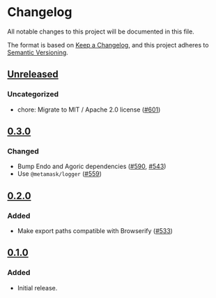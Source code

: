 # Changelog

All notable changes to this project will be documented in this file.

The format is based on [Keep a Changelog](https://keepachangelog.com/en/1.0.0/),
and this project adheres to [Semantic Versioning](https://semver.org/spec/v2.0.0.html).

## [Unreleased]

### Uncategorized

- chore: Migrate to MIT / Apache 2.0 license ([#601](https://github.com/MetaMask/ocap-kernel/pull/601))

## [0.3.0]

### Changed

- Bump Endo and Agoric dependencies ([#590](https://github.com/MetaMask/ocap-kernel/pull/590), [#543](https://github.com/MetaMask/ocap-kernel/pull/543))
- Use `@metamask/logger` ([#559](https://github.com/MetaMask/ocap-kernel/pull/559))

## [0.2.0]

### Added

- Make export paths compatible with Browserify ([#533](https://github.com/MetaMask/ocap-kernel/pull/533))

## [0.1.0]

### Added

- Initial release.

[Unreleased]: https://github.com/MetaMask/ocap-kernel/compare/@metamask/kernel-store@0.3.0...HEAD
[0.3.0]: https://github.com/MetaMask/ocap-kernel/compare/@metamask/kernel-store@0.2.0...@metamask/kernel-store@0.3.0
[0.2.0]: https://github.com/MetaMask/ocap-kernel/compare/@metamask/kernel-store@0.1.0...@metamask/kernel-store@0.2.0
[0.1.0]: https://github.com/MetaMask/ocap-kernel/releases/tag/@metamask/kernel-store@0.1.0
